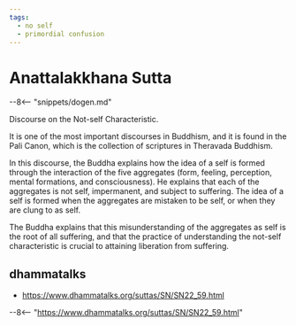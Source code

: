 ```yaml
---
tags:
  - no self 
  - primordial confusion 
---
```

# Anattalakkhana Sutta

--8<-- "snippets/dogen.md"

Discourse on the Not-self Characteristic.

It is one of the most important discourses in Buddhism, and it is found in the Pali Canon, which is the collection of scriptures in Theravada Buddhism.

In this discourse, the Buddha explains how the idea of a self is formed through the interaction of the five aggregates (form, feeling, perception, mental formations, and consciousness). He explains that each of the aggregates is not self, impermanent, and subject to suffering. The idea of a self is formed when the aggregates are mistaken to be self, or when they are clung to as self.

The Buddha explains that this misunderstanding of the aggregates as self is the root of all suffering, and that the practice of understanding the not-self characteristic is crucial to attaining liberation from suffering.

## dhammatalks

- <https://www.dhammatalks.org/suttas/SN/SN22_59.html>

--8<-- "https://www.dhammatalks.org/suttas/SN/SN22_59.html"
